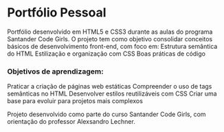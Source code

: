 # Portfólio Pessoal
Portfólio desenvolvido em HTML5 e CSS3 durante as aulas do programa Santander Code Girls.
O projeto tem como objetivo consolidar conceitos básicos de desenvolvimento front-end, com foco em:
Estrutura semântica do HTML
Estilização e organização com CSS
Boas práticas de código

### Objetivos de aprendizagem:
Praticar a criação de páginas web estáticas
Compreender o uso de tags semânticas no HTML
Desenvolver estilos reutilizáveis com CSS
Criar uma base para evoluir para projetos mais complexos

Projeto desenvolvido como parte do curso Santander Code Girls, com orientação do professor Alexsandro Lechner.
